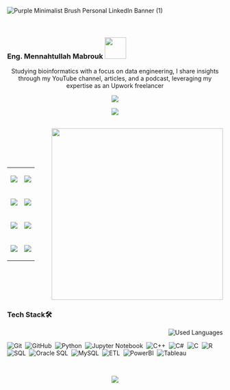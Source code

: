 ![Purple Minimalist Brush Personal LinkedIn Banner (1)](https://github.com/MennahMabrouk/MennahMabrouk/assets/101124995/f1ef358c-0710-4c04-a6e5-9467281cb6f0)

<br>

<p align="center">
  <h3>
    Eng. Mennahtullah Mabrouk <img src="https://media.tenor.com/NR-Kr20l4d4AAAAi/anime-hi.gif" width="50">
  </h3>
</p>

<p align="center">
Studying bioinformatics with a focus on data engineering, I share insights through my YouTube channel, articles, and a podcast, leveraging my expertise as an Upwork freelancer
</p>

<p align="center">
  <a href="https://github.com/DenverCoder1/readme-typing-svg"><img src="https://readme-typing-svg.herokuapp.com/?lines=Never%20Give-Up;Bioinformatics%20;&font=Fira%20Code&center=true&width=440&height=45&color=A020F0&vCenter=true&size=22"></a>
</p> 
<p align="center">
  <a href="https://github.com/DenverCoder1/readme-typing-svg"><img src="https://readme-typing-svg.herokuapp.com/?lines=Study%20Hard;Scientist%20;&font=Fira%20Code&center=true&width=440&height=45&color=bd7dbd&vCenter=true&size=22"></a>
</p> 

<!--
<p align="center"> 
    <h3>Take a Glance 👩‍💻</h3>
  </p>
-->
<br>

<body>
  <div style="display: flex; align-items: center;">
    <table cellspacing="20">
      <tr>
        <td>
          <p align="center">
            <a href="https://www.linkedin.com/in/mennahtullah-mabrouk">
              <img src="https://img.shields.io/badge/-LinkedIn-2867B2?style=for-the-badge&logo=linkedin&logoColor=white">
            </a>
          </p>
        </td>
        <td>
          <p align="center">
            <a href="https://open.spotify.com/show/2v8r3V1BWelOrbXFbBIKoF?si=f33deb246e5a4091">
              <img src="https://img.shields.io/badge/-Spotify-22D05D?style=for-the-badge&logo=Spotify&logoColor=white">
            </a>
          </p>
        </td>
      </tr>
      <tr>
        <td>
          <p align="center">
            <a href="https://medium.com/@mennahtullahmabrouk">
              <img src="https://img.shields.io/badge/-Medium-000000?style=for-the-badge&logo=Medium&logoColor=white">
            </a>
          </p>
        </td>
        <td>
          <p align="center">
            <a href="https://dev.to/mennahtullahmabrouk">
              <img src="https://img.shields.io/badge/-DEV-000000?style=for-the-badge&logo=DEV&logoColor=white">
            </a>
          </p>
        </td>
      </tr>
      <tr>
        <td>
          <p align="center">
            <a href="https://www.kaggle.com/mennahtullasameh">
              <img src="https://img.shields.io/badge/-Kaggle-20BEFF?style=for-the-badge&logo=Kaggle&logoColor=white">
            </a>
          </p>
        </td>
        <td>
          <p align="center">
            <a href="https://www.upwork.com/freelancers/~01237dec759096da5d">
              <img src="https://img.shields.io/badge/-Upwork-13A800?style=for-the-badge&logo=Upwork&logoColor=white">
            </a>
          </p>
        </td>
      </tr>
      <tr>
        <td>
          <p align="center">
            <a href="https://www.youtube.com/@Mennahtullah_Mabrouk">
              <img src="https://img.shields.io/badge/-YouTube-FF0100?style=for-the-badge&logo=YouTube&logoColor=white">
            </a>
          </p>
        </td>
        <td>
          <p align="center">
            <a href="https://t.me/MennahtullahMabrouk">
              <img src="https://img.shields.io/badge/-Channel-24A0DC?style=for-the-badge&logo=Telegram&logoColor=white">
            </a>
          </p>
        </td>
      </tr>
    </table>
    <img align="right" src="https://github.com/MennahMabrouk/MennahMabrouk/assets/101124995/49d1371f-bfc9-4a51-a5c4-541d2faf5474" width="400" height="400">
  </div>
</body>





### Tech Stack🛠
<img align="right" src="https://github-readme-stats.vercel.app/api/top-langs?username=mennahmabrouk&show_icons=true&locale=en&layout=compact&theme=radical" alt="Used Languages" />

<br>

![Git](https://img.shields.io/badge/-Git-05122A?style=flat&logo=git)&nbsp;
![GitHub](https://img.shields.io/badge/-GitHub-05122A?style=flat&logo=github)&nbsp;
![Python](https://img.shields.io/badge/-Python%20-05122A?style=flat&logo=python)&nbsp;
![Jupyter Notebook](https://img.shields.io/badge/jupyter-05122A?style=for-the-badge&logo=jupyter&logoColor=Orange)&nbsp;
![C++](https://img.shields.io/badge/c++-05122A?style=for-the-badge&logo=c%2B%2B&logoColor=cyan)&nbsp;
![C#](https://img.shields.io/badge/c%23-05122A?style=for-the-badge&logo=c-sharp&logoColor=green)&nbsp;
![C](https://img.shields.io/badge/C-05122A?style=for-the-badge&logo=c&logoColor=white)&nbsp;
![R](https://img.shields.io/badge/R-05122A?style=for-the-badge&logo=R&logoColor=blue)&nbsp;
![SQL](https://img.shields.io/badge/SQL-05122A?style=for-the-badge&logo=sql&logoColor=yellow)&nbsp;
![Oracle SQL](https://img.shields.io/badge/Oracle%20SQL-05122A?style=for-the-badge&logo=oracle&logoColor=red)&nbsp;
![MySQL](https://img.shields.io/badge/MySQL-05122A?style=for-the-badge&logo=mysql&logoColor=blue)&nbsp;
![ETL](https://img.shields.io/badge/ETL-05122A?style=for-the-badge&logo=ETL&logoColor=orange)&nbsp;
![PowerBI](https://img.shields.io/badge/PowerBI-05122A?style=for-the-badge&logo=PowerBI&logoColor=yellow)&nbsp;
![Tableau](https://img.shields.io/badge/Tableau-05122A?style=for-the-badge&logo=Tableau&logoColor=blue)&nbsp;


<br>

<p align="center">
  <img src="https://github-readme-stats.vercel.app/api?username=MennahMabrouk&show_icons=true&theme=radical&line_height=27">
</p>
